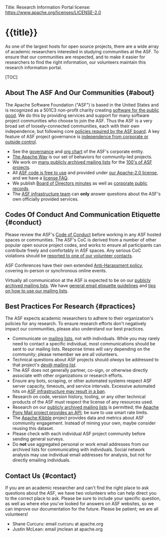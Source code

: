 Title: Research Information Portal
license: https://www.apache.org/licenses/LICENSE-2.0

# {{title}}

As one of the largest hosts for open source projects, there are a wide array of academic researchers interested in studying communities at the ASF.  To ensure that our communities are respected, and to make it easier for researchers to find the right information, our volunteers maintain this research information portal.

[TOC]

## About The ASF And Our Communities {#about}

The Apache Software Foundation ("ASF") is based in the United States and is recognized as a 501C3 non-profit charity creating [software for the public good](/foundation/).  We do this by providing services and support for many software project communities who choose to join the ASF.  Thus the ASF is a very broad set of loosely-connected communities, each with their own independence, but following core [policies required by the ASF board](/board/).  A key feature of ASF project governance is [independence from corporate or outside control](https://community.apache.org/projectIndependence.html).

- See the [governance](/foundation/governance/) and [org chart](/foundation/governance/orgchart) of the ASF's corporate entity.
- [The Apache Way](/theapacheway/index.html) is our set of behaviors for community-led projects.
- We work on [many publicly archived mailing lists](https://lists.apache.org/) for the [100's of ASF projects](https://projects.apache.org/).
- All [ASF code is free to use](/free/) and provided under [our Apache-2.0 license](/licenses/), and we have a [license FAQ](/legal/resolved.html).
- We publish [Board of Directors minutes](https://whimsy.apache.org/board/minutes/) as well as [corporate public records](/foundation/records/).
- The [ASF infrastructure team](https://infra.apache.org/) can **only** answer questions about the ASF's own officially provided services.

## Codes Of Conduct And Communication Etiquette {#conduct}

Please review the ASF's [Code of Conduct](/foundation/policies/conduct) before working in any ASF hosted spaces or communities.  The ASF's CoC is derived from a number of other popular open source project codes, and works to ensure all participants can contribute freely and comfortably in ASF spaces.  Any serious CoC violations should be [reported to one of our volunteer contacts](/foundation/policies/conduct#reporting-guidelines).

ASF Conferences have their own extended [Anti-Harassment policy](/foundation/policies/anti-harassment.html), covering in-person or synchronous online events.

Virtually all communication at the ASF is expected to be on our [publicly archived mailing lists](https://community.apache.org/lists.html).  We have [general email etiquette guidelines](https://community.apache.org/contributors/etiquette) and [tips on how to use our mailing lists](https://infra.apache.org/contrib-email-tips.html).

## Best Practices For Research {#practices}

The ASF expects academic researchers to adhere to their organization's policies for any research.  To ensure research efforts don't negatively impact our communities, please also understand our best practices.

- Communicate on [mailing lists](https://infra.apache.org/contrib-email-tips.html), not with individuals.  While you may rarely need to contact a specific individual, most communications should be sent to our mailing lists.  Response times will vary depending on the community; please remember we are all volunteers.
- Technical questions about ASF projects should *always* be addressed to that project's [dev@ mailing list](https://infra.apache.org/contrib-email-tips.html).
- The ASF does not generally partner, co-sign, or otherwise directly associate with other organizations or research efforts.
- Ensure any bots, scraping, or other automated systems respect ASF server capacity, timeouts, and service intervals.  Excessive automated hits on [ASF infrastructure may result in a ban](https://infra.apache.org/infra-ban.html).
- Research on code, version history, tooling, or any other technical products of the ASF must respect the license of any resources used.
- Research on our [publicly archived mailing lists](https://lists.apache.org/) is permitted; the [Apache Pony Mail project provides an API](https://ponymail.apache.org/docs/api.html); be sure to use smart rate limits.
- The [Apache Kibble](https://kibble.apache.org/) project provides data and metrics about ASF community engagement.  Instead of mining your own, maybe consider reusing this dataset.
- Please check with each individual ASF project community before sending general surveys.
- Do **not** use aggregated personal or work email addresses from our archived lists for communicating with individuals.  Social network analysis may use individual email addresses for analysis, but not for directly emailing individuals.

## Contact Us  {#contact}

If you are an academic researcher and can't find the right place to ask questions about the ASF, we have two volunteers who can help direct you to the correct place to ask.  Please be sure to include your specific question, as well as where else you've looked for answers on ASF websites, so we can improve our documentation for the future.  Please be patient; we are all volunteers!

- Shane Curcuru: email curcuru at apache.org
- Justin McLean: email jmclean at apache.org

